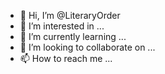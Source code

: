 - 👋 Hi, I’m @LiteraryOrder
- 👀 I’m interested in ...
- 🌱 I’m currently learning ...
- 💞️ I’m looking to collaborate on ...
- 📫 How to reach me ...

<!---
LiteraryOrder/LiteraryOrder is a ✨ special ✨ repository because its `README.md` (this file) appears on your GitHub profile.
You can click the Preview link to take a look at your changes.
--->
